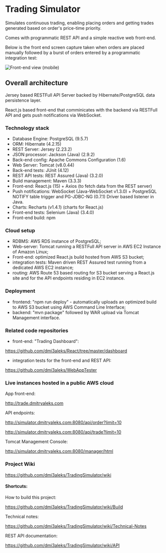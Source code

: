 # Trading Simulator

Simulates continuous trading, enabling placing orders and getting trades generated based on order's price-time priority.

Comes with programmatic REST API and a simple reactive web front-end.

Below is the front end screen capture taken when orders are placed manually followed by a burst of orders entered by a programmatic integration test:

![Front-end view (mobile)](docs/img/TSD_big.gif)
 
## Overall architecture

Jersey based RESTFull API Server backed by Hibernate/PostgreSQL data persistence layer.

React.js based front-end that comminicates with the backend via RESTFull API and gets push notifications via WebSocket.

### Technology stack

  * Database Engine:    PostgreSQL (9.5.7)
  * ORM:                Hibernate (4.2.15)
  * REST Server:        Jersey (2.23.2)
  * JSON processor:     Jackson (Java) (2.9.2)
  * Back-end config:    Apache Commons Configuration (1.6)
  * Web Server:         Tomcat (v8.0.44)
  * Back-end tests:     JUnit (4.12)
  * REST API tests:     REST Assured (Java) (3.2.0)
  * Build management:   Maven (3.3.3)
  * Front-end:          React.js (15) + Axios (to fetch data from the REST server)
  * Push notifications: WebSocket (Java-WebSocket v1.3.0) + PostgreSQL NOTIFY table trigger and PG-JDBC-NG (0.7.1) Driver based listener in Java.
  * Charts:             Recharts (v1.4.1) (charts for React.js)
  * Front-end tests:    Selenium (Java) (3.4.0)
  * Front-end build:    npm

### Cloud setup

  * RDBMS:              AWS RDS instance of PostgreSQL;
  * Web-server:         Tomcat running a RESTFull API server in AWS EC2 Instance of Amazon Linux;
  * Front-end:          optimized React.js build hosted from AWS S3 bucket;
  * integration tests:  Maven driven REST Assured test running from a dedicated AWS EC2 instance;
  * routing:            AWS Route 53 based routing for S3 bucket serving a React.js site and for the API endpoints residing in EC2 instance.

### Deployment

  * frontend:           "npm run deploy" - automatically uploads an optimized build to AWS S3 bucket using AWS Command Line Interface;
  * backend:            "mvn package" followed by WAR upload via Tomcat Management interface.

### Related code repositories

  * front-end: "Trading Dashboard":

  <https://github.com/dmi3aleks/React/tree/master/dashboard>

  * integration tests for the front-end and REST API:

  <https://github.com/dmi3aleks/WebAppTester>

### Live instances hosted in a public AWS cloud

App front-end:

<http://trade.dmitryaleks.com>

API endpoints:

<http://simulator.dmitryaleks.com:8080/api/order?limit=10>

<http://simulator.dmitryaleks.com:8080/api/trade?limit=10>

Tomcat Management Console:

<http://simulator.dmitryaleks.com:8080/manager/html>

### Project Wiki

<https://github.com/dmi3aleks/TradingSimulator/wiki>

#### Shortcuts:

How to build this project:

<https://github.com/dmi3aleks/TradingSimulator/wiki/Build>

Technical notes:

<https://github.com/dmi3aleks/TradingSimulator/wiki/Technical-Notes>

REST API documentation:

<https://github.com/dmi3aleks/TradingSimulator/wiki/API>
